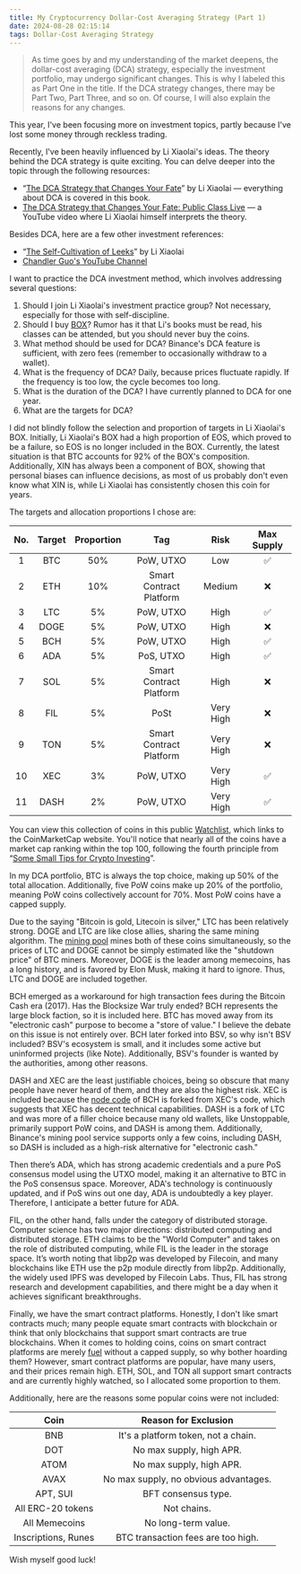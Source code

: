 ```yaml
---
title: My Cryptocurrency Dollar-Cost Averaging Strategy (Part 1)
date: 2024-08-28 02:15:14
tags: Dollar-Cost Averaging Strategy
---
```


> As time goes by and my understanding of the market deepens, the dollar-cost averaging (DCA) strategy, especially the investment portfolio, may undergo significant changes. This is why I labeled this as Part One in the title. If the DCA strategy changes, there may be Part Two, Part Three, and so on. Of course, I will also explain the reasons for any changes.

This year, I've been focusing more on investment topics, partly because I've lost some money through reckless trading.

Recently, I've been heavily influenced by Li Xiaolai's ideas. The theory behind the DCA strategy is quite exciting. You can delve deeper into the topic through the following resources:
- “[The DCA Strategy that Changes Your Fate](https://ri.firesbox.com/#/)” by Li Xiaolai — everything about DCA is covered in this book.
- [The DCA Strategy that Changes Your Fate: Public Class Live](https://youtu.be/tmRQImBk6NA?si=Cl7Fwiq2WcfM28P2) — a YouTube video where Li Xiaolai himself interprets the theory.

Besides DCA, here are a few other investment references:
- “[The Self-Cultivation of Leeks](https://github.com/xiaolai/the-self-cultivation-of-leeks)” by Li Xiaolai
- [Chandler Guo's YouTube Channel](https://www.youtube.com/@ChandlerGuoChannel)

I want to practice the DCA investment method, which involves addressing several questions:
1. Should I join Li Xiaolai's investment practice group? Not necessary, especially for those with self-discipline.
2. Should I buy [BOX](https://b.watch/)? Rumor has it that Li's books must be read, his classes can be attended, but you should never buy the coins.
3. What method should be used for DCA? Binance's DCA feature is sufficient, with zero fees (remember to occasionally withdraw to a wallet).
4. What is the frequency of DCA? Daily, because prices fluctuate rapidly. If the frequency is too low, the cycle becomes too long.
5. What is the duration of the DCA? I have currently planned to DCA for one year.
6. What are the targets for DCA?

I did not blindly follow the selection and proportion of targets in Li Xiaolai's BOX. Initially, Li Xiaolai's BOX had a high proportion of EOS, which proved to be a failure, so EOS is no longer included in the BOX. Currently, the latest situation is that BTC accounts for 92% of the BOX's composition. Additionally, XIN has always been a component of BOX, showing that personal biases can influence decisions, as most of us probably don't even know what XIN is, while Li Xiaolai has consistently chosen this coin for years.

The targets and allocation proportions I chose are:

| No. | Target | Proportion | Tag | Risk | Max Supply |
|:---:|:------:|:----------:|:---:|:----:|:----------:|
| 1   | BTC    | 50%        | PoW, UTXO | Low | ✅        |
| 2   | ETH    | 10%        | Smart Contract Platform | Medium | ❌ |
| 3   | LTC    | 5%         | PoW, UTXO | High | ✅        |
| 4   | DOGE   | 5%         | PoW, UTXO | High | ❌        |
| 5   | BCH    | 5%         | PoW, UTXO | High | ✅        |
| 6   | ADA    | 5%         | PoS, UTXO | High | ✅        |
| 7   | SOL    | 5%         | Smart Contract Platform | High | ❌ |
| 8   | FIL    | 5%         | PoSt | Very High | ❌       |
| 9   | TON    | 5%         | Smart Contract Platform | Very High | ❌ |
| 10  | XEC    | 3%         | PoW, UTXO | Very High | ✅    |
| 11  | DASH   | 2%         | PoW, UTXO | Very High | ✅    |

You can view this collection of coins in this public [Watchlist](https://coinmarketcap.com/watchlist/66d339a5c316be09d04b7b16/), which links to the CoinMarketCap website. You'll notice that nearly all of the coins have a market cap ranking within the top 100, following the fourth principle from “[Some Small Tips for Crypto Investing](/2024/05/04/炒币投资的小-tips/)”.

In my DCA portfolio, BTC is always the top choice, making up 50% of the total allocation. Additionally, five PoW coins make up 20% of the portfolio, meaning PoW coins collectively account for 70%. Most PoW coins have a capped supply.

Due to the saying "Bitcoin is gold, Litecoin is silver," LTC has been relatively strong. DOGE and LTC are like close allies, sharing the same mining algorithm. The [mining pool](https://www.litecoinpool.org/) mines both of these coins simultaneously, so the prices of LTC and DOGE cannot be simply estimated like the "shutdown price" of BTC miners. Moreover, DOGE is the leader among memecoins, has a long history, and is favored by Elon Musk, making it hard to ignore. Thus, LTC and DOGE are included together.

BCH emerged as a workaround for high transaction fees during the Bitcoin Cash era (2017). Has the Blocksize War truly ended? BCH represents the large block faction, so it is included here. BTC has moved away from its "electronic cash" purpose to become a "store of value." I believe the debate on this issue is not entirely over. BCH later forked into BSV, so why isn't BSV included? BSV's ecosystem is small, and it includes some active but uninformed projects (like Note). Additionally, BSV's founder is wanted by the authorities, among other reasons.

DASH and XEC are the least justifiable choices, being so obscure that many people have never heard of them, and they are also the highest risk. XEC is included because the [node code](https://github.com/bitcoin-cash-node/bitcoin-cash-node) of BCH is forked from XEC's code, which suggests that XEC has decent technical capabilities. DASH is a fork of LTC and was more of a filler choice because many old wallets, like Unstoppable, primarily support PoW coins, and DASH is among them. Additionally, Binance's mining pool service supports only a few coins, including DASH, so DASH is included as a high-risk alternative for "electronic cash."

Then there’s ADA, which has strong academic credentials and a pure PoS consensus model using the UTXO model, making it an alternative to BTC in the PoS consensus space. Moreover, ADA's technology is continuously updated, and if PoS wins out one day, ADA is undoubtedly a key player. Therefore, I anticipate a better future for ADA.

FIL, on the other hand, falls under the category of distributed storage. Computer science has two major directions: distributed computing and distributed storage. ETH claims to be the "World Computer" and takes on the role of distributed computing, while FIL is the leader in the storage space. It’s worth noting that libp2p was developed by Filecoin, and many blockchains like ETH use the p2p module directly from libp2p. Additionally, the widely used IPFS was developed by Filecoin Labs. Thus, FIL has strong research and development capabilities, and there might be a day when it achieves significant breakthroughs.

Finally, we have the smart contract platforms. Honestly, I don't like smart contracts much; many people equate smart contracts with blockchain or think that only blockchains that support smart contracts are true blockchains. When it comes to holding coins, coins on smart contract platforms are merely [fuel](/micro-blog/#2024-31) without a capped supply, so why bother hoarding them? However, smart contract platforms are popular, have many users, and their prices remain high. ETH, SOL, and TON all support smart contracts and are currently highly watched, so I allocated some proportion to them.

Additionally, here are the reasons some popular coins were not included:

| Coin | Reason for Exclusion |
|:----:|:-------------------:|
| BNB  | It's a platform token, not a chain. |
| DOT  | No max supply, high APR. |
| ATOM | No max supply, high APR. |
| AVAX | No max supply, no obvious advantages. |
| APT, SUI | BFT consensus type. |
| All ERC-20 tokens | Not chains. |
| All Memecoins | No long-term value. |
| Inscriptions, Runes | BTC transaction fees are too high. |

Wish myself good luck!